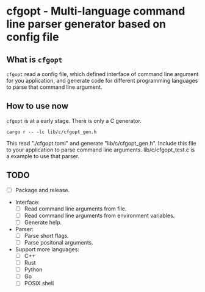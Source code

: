 # cfgopt - Multi-language command line parser generator based on config file

## What is `cfgopt`

`cfgopt` read a config file, which defined interface of command line argument
for you application, and generate code for different programming languages to
parse that command line argument.

## How to use now

`cfgopt` is at a early stage. There is only a C generator.

	cargo r -- -lc lib/c/cfgopt_gen.h

This read "./cfgopt.toml" and generate "lib/c/cfgopt_gen.h". Include this file
to your application to parse command line arguments. lib/c/cfgopt_test.c is a
example to use that parser.

## TODO

- [ ] Package and release.
- Interface:
	- [ ] Read command line arguments from file.
	- [ ] Read command line arguments from environment variables.
	- [ ] Generate help.
- Parser:
	- [ ] Parse short flags.
	- [ ] Parse positonal arguments.
- Support more languages:
	- [ ] C++
	- [ ] Rust
	- [ ] Python
	- [ ] Go
	- [ ] POSIX shell
